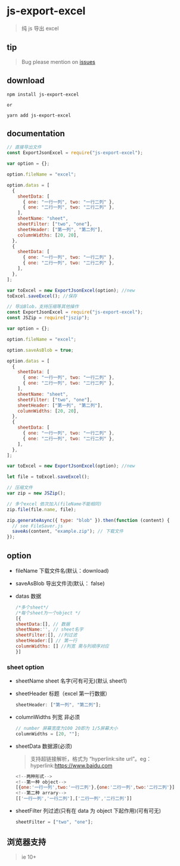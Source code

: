# js-export-excel

> 纯 js 导出 excel

## tip

> Bug please mention on [issues](https://github.com/cuikangjie/js-export-excel/issues)

## download

    npm install js-export-excel

    or

    yarn add js-export-excel

## documentation

```js
// 直接导出文件
const ExportJsonExcel = require("js-export-excel");

var option = {};

option.fileName = "excel";

option.datas = [
  {
    sheetData: [
      { one: "一行一列", two: "一行二列" },
      { one: "二行一列", two: "二行二列" },
    ],
    sheetName: "sheet",
    sheetFilter: ["two", "one"],
    sheetHeader: ["第一列", "第二列"],
    columnWidths: [20, 20],
  },
  {
    sheetData: [
      { one: "一行一列", two: "一行二列" },
      { one: "二行一列", two: "二行二列" },
    ],
  },
];

var toExcel = new ExportJsonExcel(option); //new
toExcel.saveExcel(); //保存
```

```js
// 导出Blob，支持压缩等其他操作
const ExportJsonExcel = require("js-export-excel");
const JSZip = require("jszip");

var option = {};

option.fileName = "excel";

option.saveAsBlob = true;

option.datas = [
  {
    sheetData: [
      { one: "一行一列", two: "一行二列" },
      { one: "二行一列", two: "二行二列" },
    ],
    sheetName: "sheet",
    sheetFilter: ["two", "one"],
    sheetHeader: ["第一列", "第二列"],
    columnWidths: [20, 20],
  },
  {
    sheetData: [
      { one: "一行一列", two: "一行二列" },
      { one: "二行一列", two: "二行二列" },
    ],
  },
];

var toExcel = new ExportJsonExcel(option); //new

let file = toExcel.saveExcel();

// 压缩文件
var zip = new JSZip();

// 多个excel 依次加入(fileName不能相同)
zip.file(file.name, file);

zip.generateAsync({ type: "blob" }).then(function (content) {
  // see FileSaver.js
  saveAs(content, "example.zip"); // 下载文件
});
```

## option

- fileName 下载文件名(默认：download)

- saveAsBlob 导出文件流(默认： false)

- datas 数据

  ```js
  /*多个sheet*/
  /*每个sheet为一个object */
  [{
  sheetData:[], // 数据
  sheetName:'', // sheet名字
  sheetFilter:[], //列过滤
  sheetHeader:[] // 第一行
  columnWidths: [] //列宽 需与列顺序对应
  }]
  ```

### sheet option

- sheetName sheet 名字(可有可无)(默认 sheet1)

- sheetHeader 标题（excel 第一行数据）

  ```javascript
  sheetHeader: ["第一列", "第二列"];
  ```

- columnWidths 列宽 非必须

  ```javascript
  // number 屏幕宽度为100 20即为 1/5屏幕大小
  columnWidths = [20, ""];
  ```

- sheetData 数据源(必须)

  > 支持超链接解析，格式为 “hyperlink:site url”。eg： hyperlink:<https://www.baidu.com>

  ```javascript
  <!--两种形式-->
  <!--第一种 object-->
  [{one:'一行一列',two:'一行二列'},{one:'二行一列',two:'二行二列'}]
  <!--第二种 arrary-->
  [['一行一列','一行二列'],['二行一列','二行二列']]
  ```

- sheetFilter 列过滤(只有在 data 为 object 下起作用)(可有可无)

  ```javascript
  sheetFilter = ["two", "one"];
  ```

## 浏览器支持

> ie 10+
